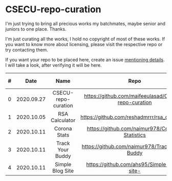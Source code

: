 # CSECU-repo-curation
I'm just trying to bring all precious works my batchmates, maybe senior and juniors to one place. Thanks.

I'm just curating all the works, I hold no copyright of most of these works. If you want to know more about licensing, please visit the respective repo or try contacting them.

If you want your repo to be placed here, create an issue [mentioning details](https://github.com/maifeeulasad/CSECU-repo-curation/blob/master/.github/ISSUE_TEMPLATE/00-bug-issue.md). I will take a look, after verifying it will be here.



| # | Date | Name | Repo | Status | Member(s) | Date of Completion | Course Code | Details | Duration | Technical Specifications | Project Reports | Regarding Collaborations |
| :---: | :---: | :---: | :---: | :---: | :---: | :---: | :---: | :---: | :---: | :---: | :---: | :---: |
| 0 | 2020.09.27 | CSECU-repo-curation | https://github.com/maifeeulasad/CSECU-repo-curation | Under development | Maifee Ul Asad, | x | x | x | x | x | x | x | Feel free to collaborate as much as possible |
| 1 | 2020.10.05 | RSA Calculator | https://github.com/reshadmrrr/rsa_calculator | Completed | Monayam Reshad, | 2020.10.04 | CSE717 | [in readme](https://github.com/reshadmrrr/rsa_calculator/blob/master/README.md) | 1 week | <img alt="Flutter" src="https://img.shields.io/badge/-Flutter-1978a9?style=flat-square&logo=Flutter&logoColor=white" /><img alt="Dart" src="https://img.shields.io/badge/-Dart-1978a9?style=flat-square&logo=Dart&logoColor=white" /> | x | Would love to do so |
| 2 | 2020.10.11 | Corona Stats | https://github.com/naimur978/Corona-Statistics | Completed | Naimur Rahman, | 2020.05.17 | x | [in readme](https://github.com/naimur978/Corona-Statistics/blob/master/README.md) | 1 week | <img alt="Flutter" src="https://img.shields.io/badge/-Flutter-1978a9?style=flat-square&logo=Flutter&logoColor=white" /><img alt="Dart" src="https://img.shields.io/badge/-Dart-1978a9?style=flat-square&logo=Dart&logoColor=white" /> | x | I'd really love to do so. |
| 3 | 2020.10.11 | Track Your Buddy | https://github.com/naimur978/Track-Your-Buddy | Completed | Naimur Rahman, | 2020.02.21 | x | [in readme](https://github.com/naimur978/Track-Your-Buddy/blob/master/README.md) | 2 week | <img alt="Android" src="https://img.shields.io/badge/-Android-32de84?style=flat-square&logo=Android&logoColor=white" /> <img alt="Java" src="https://img.shields.io/badge/-Java-5382a1?style=flat-square&logo=Java&logoColor=white" /> | x | Yea, I would like to. |
| 4 | 2020.10.11 | Simple Blog Site | https://github.com/ahs95/Simple-blog-site- | Completed | Arshadul Hoque, | 2020.01.-- | x | [in readme](https://github.com/ahs95/Simple-blog-site-/blob/main/README.md) | 2 month | <img alt="Python" src="https://img.shields.io/badge/-Python-f8c256?style=flat-square&logo=Python&logoColor=white" /> <img alt="Django" src="https://img.shields.io/badge/-Django-f5f5f5?style=flat-square&logo=Django&logoColor=black" /> | x | x |
